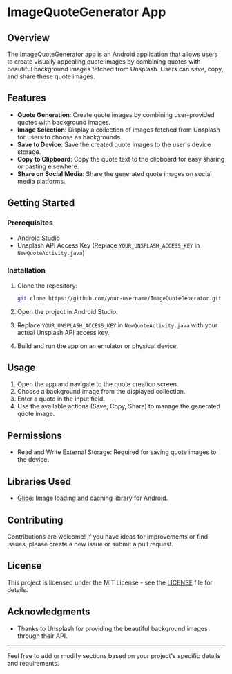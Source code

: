 # ImageQuoteGenerator App

## Overview

The ImageQuoteGenerator app is an Android application that allows users to create visually appealing quote images by combining quotes with beautiful background images fetched from Unsplash. Users can save, copy, and share these quote images.

## Features

- **Quote Generation**: Create quote images by combining user-provided quotes with background images.
- **Image Selection**: Display a collection of images fetched from Unsplash for users to choose as backgrounds.
- **Save to Device**: Save the created quote images to the user's device storage.
- **Copy to Clipboard**: Copy the quote text to the clipboard for easy sharing or pasting elsewhere.
- **Share on Social Media**: Share the generated quote images on social media platforms.



## Getting Started

### Prerequisites

- Android Studio
- Unsplash API Access Key (Replace `YOUR_UNSPLASH_ACCESS_KEY` in `NewQuoteActivity.java`)

### Installation

1. Clone the repository:

   ```bash
   git clone https://github.com/your-username/ImageQuoteGenerator.git
   ```

2. Open the project in Android Studio.

3. Replace `YOUR_UNSPLASH_ACCESS_KEY` in `NewQuoteActivity.java` with your actual Unsplash API access key.

4. Build and run the app on an emulator or physical device.

## Usage

1. Open the app and navigate to the quote creation screen.
2. Choose a background image from the displayed collection.
3. Enter a quote in the input field.
4. Use the available actions (Save, Copy, Share) to manage the generated quote image.

## Permissions

- Read and Write External Storage: Required for saving quote images to the device.

## Libraries Used

- [Glide](https://github.com/bumptech/glide): Image loading and caching library for Android.

## Contributing

Contributions are welcome! If you have ideas for improvements or find issues, please create a new issue or submit a pull request.

## License

This project is licensed under the MIT License - see the [LICENSE](LICENSE) file for details.

## Acknowledgments

- Thanks to Unsplash for providing the beautiful background images through their API.

---

Feel free to add or modify sections based on your project's specific details and requirements.

